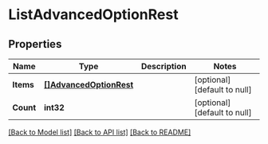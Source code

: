 # ListAdvancedOptionRest

## Properties
Name | Type | Description | Notes
------------ | ------------- | ------------- | -------------
**Items** | [**[]AdvancedOptionRest**](AdvancedOptionRest.md) |  | [optional] [default to null]
**Count** | **int32** |  | [optional] [default to null]

[[Back to Model list]](../README.md#documentation-for-models) [[Back to API list]](../README.md#documentation-for-api-endpoints) [[Back to README]](../README.md)

